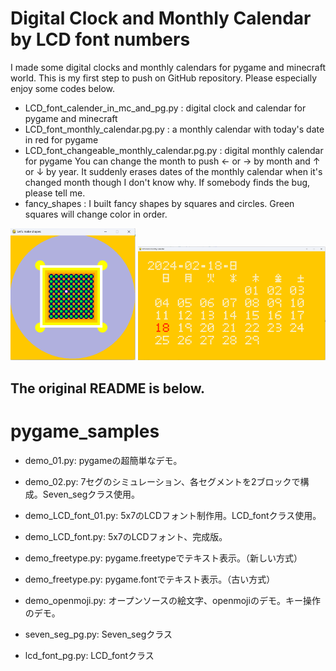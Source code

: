 # Digital Clock and Monthly Calendar by LCD font numbers
I made some digital clocks and monthly calendars for pygame and minecraft world.
This is my first step to push on GitHub repository.
Please especially enjoy some codes below.
 - LCD_font_calender_in_mc_and_pg.py : digital clock and calendar for pygame and minecraft
 - LCD_font_monthly_calendar.pg.py : a monthly calendar with today's date in red for pygame
 - LCD_font_changeable_monthly_calendar.pg.py : digital monthly calendar for pygame
    You can change the month to push ← or → by month and ↑ or ↓ by year.
    It suddenly erases dates of the monthly calendar when it's changed month though I don't know why.
    If somebody finds the bug, please tell me.
 - fancy_shapes : I built fancy shapes by squares and circles. Green squares will change color in order.

 [<img src="./fancy_shapes.pg.png" width="200">](./fancy_shapes.pg.png)
 [<img src="./LCD_font_monthly_calendar.pg.py.png" width="300">](./LCD_font_monthly_calendar.pg.py.png)

## The original README is below.
# pygame_samples

 - demo_01.py: pygameの超簡単なデモ。
 - demo_02.py: 7セグのシミュレーション、各セグメントを2ブロックで構成。Seven_segクラス使用。
 - demo_LCD_font_01.py: 5x7のLCDフォント制作用。LCD_fontクラス使用。
 - demo_LCD_font.py: 5x7のLCDフォント、完成版。

 - demo_freetype.py: pygame.freetypeでテキスト表示。（新しい方式）
 - demo_freetype.py: pygame.fontでテキスト表示。（古い方式）
 - demo_openmoji.py: オープンソースの絵文字、openmojiのデモ。キー操作のデモ。
 - seven_seg_pg.py: Seven_segクラス
 - lcd_font_pg.py: LCD_fontクラス
